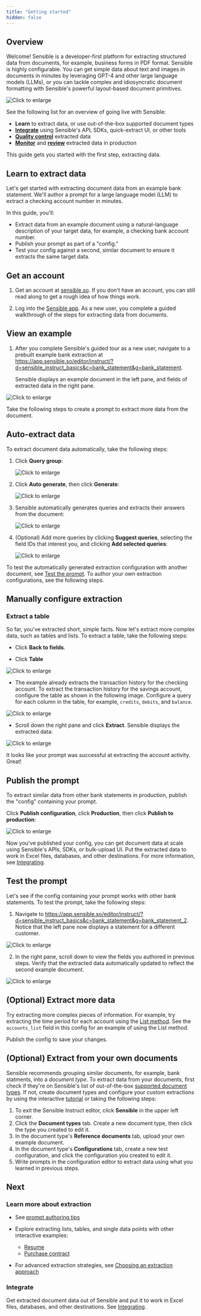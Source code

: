 ```yaml
---
title: "Getting started"
hidden: false
---
```


## Overview

Welcome! Sensible is a developer-first platform for extracting structured data from documents, for example, business forms in PDF format. Sensible is highly configurable. You can get simple data about text and images in documents in minutes by leveraging GPT-4 and other large language models (LLMs), or you can tackle complex and idiosyncratic document formatting with Sensible's powerful layout-based document primitives.



![Click to enlarge](https://raw.githubusercontent.com/sensible-hq/sensible-docs/main/readme-sync/assets/v0/images/final/platform_senseml.png)

See the following list for an overview of going live with Sensible:

- **Learn** to extract data, or use out-of-the-box supported document types
- [**Integrate**](doc:integrate) using Sensible's API, SDKs, quick-extract UI, or other tools
- [**Quality control**](doc:validate-extractions) extracted data
-  [**Monitor**](doc:metrics) and [**review**](doc:human-review)  extracted data in production 

This guide gets you started with the first step, extracting data.

## Learn to extract data

Let's get started with extracting document data from an example bank statement. We'll author a prompt for a large language model (LLM) to extract a checking account number in minutes.

 In this guide, you'll:

- Extract data from an example document using a natural-language description of your target data, for example, a checking bank account number. 
- Publish your prompt as part of a "config."
- Test your config against a second, similar document to ensure it extracts the same target data.

## Get an account

1. Get an account at [sensible.so](https://app.sensible.so/register).  If you don't have an account, you can still read along to get a rough idea of how things work.

2. Log into the [Sensible app](https://app.sensible.so/signin/). As a new user, you complete a guided walkthrough of the steps for extracting data from documents.

## View an example

1. After you complete Sensible's guided tour as a new user, navigate to a prebuilt example bank extraction at <https://app.sensible.so/editor/instruct/?d=sensible_instruct_basics&c=bank_statement&g=bank_statement>. 

   Sensible displays an example document in the left pane, and fields of extracted data in the right pane. 

![Click to enlarge](https://raw.githubusercontent.com/sensible-hq/sensible-docs/main/readme-sync/assets/v0/images/final/quickstart_instruct_1.png)

Take the following steps to create a prompt to extract more data from the document.

## Auto-extract data

To extract document data automatically, take the following steps:

1. Click **Query group**:

   ![Click to enlarge](https://raw.githubusercontent.com/sensible-hq/sensible-docs/main/readme-sync/assets/v0/images/final/quickstart_instruct_2.png)

2. Click **Auto generate**, then click **Generate**:

   ![Click to enlarge](https://raw.githubusercontent.com/sensible-hq/sensible-docs/main/readme-sync/assets/v0/images/final/quickstart_instruct_auto.png)

3. Sensible automatically generates queries and extracts their answers from the document:

   ![Click to enlarge](https://raw.githubusercontent.com/sensible-hq/sensible-docs/main/readme-sync/assets/v0/images/final/quickstart_instruct_auto_2.png)

4. (Optional) Add more queries by clicking **Suggest queries**, selecting the field IDs that interest you, and clicking **Add selected queries**:

   ![Click to enlarge](https://raw.githubusercontent.com/sensible-hq/sensible-docs/main/readme-sync/assets/v0/images/final/quickstart_instruct_auto_3.png)

To test the automatically generated extraction configuration with another document,  see [Test the prompt](doc:getting-started-ai#test-the-prompt). To author your own extraction configurations, see the following steps.

## Manually configure extraction

### Extract a table

So far, you've extracted short, simple facts. Now let's extract more complex data, such as tables and lists. To extract a table, take the following steps:

- Click **Back to fields**.

- Click **Table**

![Click to enlarge](https://raw.githubusercontent.com/sensible-hq/sensible-docs/main/readme-sync/assets/v0/images/final/quickstart_llm_10.png)

- The example already extracts the transaction history for the checking account. To extract the transaction history for the savings account, configure the table as shown in the following image. Configure a query for each column in the table, for example, `credits`, `debits`, and `balance`.

![Click to enlarge](https://raw.githubusercontent.com/sensible-hq/sensible-docs/main/readme-sync/assets/v0/images/final/quickstart_llm_11.png)

- Scroll down the right pane and click **Extract**. Sensible displays the extracted data:

![Click to enlarge](https://raw.githubusercontent.com/sensible-hq/sensible-docs/main/readme-sync/assets/v0/images/final/quickstart_llm_12.png)

   It looks like your prompt was successful at extracting the account activity. Great! 

## Publish the prompt

To extract similar data from other bank statements in production,  publish the "config" containing your prompt.

 Click **Publish configuration**, click **Production**, then click **Publish to production**:

![Click to enlarge](https://raw.githubusercontent.com/sensible-hq/sensible-docs/main/readme-sync/assets/v0/images/final/quickstart_instruct_10.png)

Now you've published your config, you can get document data at scale using Sensible's APIs, SDKs, or bulk-upload UI. Put the extracted data to work in Excel files, databases, and other destinations. For more information, see [Integrating](doc:integrate).

## Test the prompt

Let's see if the config containing your prompt works with other bank statements. To test the prompt, take the following steps:

1. Navigate to <https://app.sensible.so/editor/instruct/?d=sensible_instruct_basics&c=bank_statement&g=bank_statement_2>. Notice that the left pane now displays a statement for a different customer.

![Click to enlarge](https://raw.githubusercontent.com/sensible-hq/sensible-docs/main/readme-sync/assets/v0/images/final/quickstart_instruct_8.png)

2. In the right pane, scroll down to view the fields you authored in previous steps. Verify that the extracted data automatically updated to reflect the second example document.

![Click to enlarge](https://raw.githubusercontent.com/sensible-hq/sensible-docs/main/readme-sync/assets/v0/images/final/quickstart_instruct_9.png)

## (Optional) Extract more data

Try extracting more complex pieces of information. For example, try extracting the time period for each account using the [List method](doc:list-tips). See the  `accounts_list` field in this config for an example of using the List method.

Publish the config to save your changes.

## (Optional) Extract from your own documents

Sensible recommends grouping similar documents, for example, bank statments, into a *document type*. To extract data from your documents, first check if they're on Sensible's list of out-of-the-box [supported document types](doc:library-quickstart). If not, create document types and configure your custom extractions by using the interactive [tutorial](https://app.sensible.so/tutorial/) or taking the following steps:

1. To exit the Sensible Instruct editor, click **Sensible** in the upper left corner.
2. Click the **Document types** tab. Create a new document type, then click the type you created to edit it.
3. In the document type's **Reference documents** tab, upload your own example document.
4. In the document type's **Configurations** tab, create a new test configuration, and click the configuration you created to edit it.
5.  Write prompts in the configuration editor to extract data using what you learned in previous steps.

## Next

### Learn more about extraction

- See [prompt authoring tips](doc:instruct)
- Explore extracting lists, tables, and single data points with other interactive examples: 
  - [Resume](https://app.sensible.so/editor/instruct/?d=sensible_instruct_basics&c=resume&g=resume&v=)
  - [Purchase contract](https://app.sensible.so/editor/instruct/?d=sensible_instruct_basics&c=contract&g=contract&v=)

- For advanced extraction strategies, see [Choosing an extraction approach](doc:author)

### Integrate

Get extracted document data out of Sensible and put it to work in Excel files, databases, and other destinations. See [Integrating](doc:integrate).



